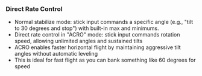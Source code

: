 ### Direct Rate Control
- Normal stabilize mode: stick input commands a specific angle (e.g., "tilt to 30 degrees and stop") with built-in max and minimums.
- Direct rate control in "ACRO" mode: stick input commands rotation speed, allowing unlimited angles and sustained tilts
- ACRO enables faster horizontal flight by maintaining aggressive tilt angles without automatic leveling
- This is ideal for fast flight as you can bank something like 60 degrees for speed